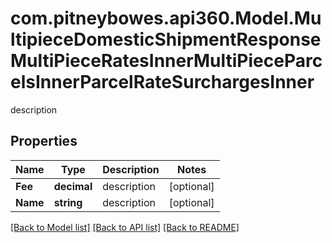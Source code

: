 # com.pitneybowes.api360.Model.MultipieceDomesticShipmentResponseMultiPieceRatesInnerMultiPieceParcelsInnerParcelRateSurchargesInner
description

## Properties

Name | Type | Description | Notes
------------ | ------------- | ------------- | -------------
**Fee** | **decimal** | description | [optional] 
**Name** | **string** | description | [optional] 

[[Back to Model list]](../README.md#documentation-for-models) [[Back to API list]](../README.md#documentation-for-api-endpoints) [[Back to README]](../README.md)

